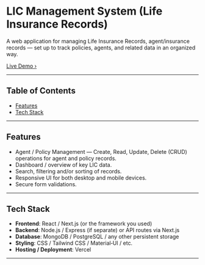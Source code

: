 <!-- # Welcome to your LIC-Agent-Dairy project

## Project info

**URL**: https://lovable.dev/projects/315d1141-1177-45ce-91ac-a3796c1f65fa

## How can I edit this code?

There are several ways of editing your application.

**Use Lovable**

Simply visit the [Lovable Project](https://lovable.dev/projects/315d1141-1177-45ce-91ac-a3796c1f65fa) and start prompting.

Changes made via Lovable will be committed automatically to this repo.

**Use your preferred IDE**

If you want to work locally using your own IDE, you can clone this repo and push changes. Pushed changes will also be reflected in Lovable.

The only requirement is having Node.js & npm installed - [install with nvm](https://github.com/nvm-sh/nvm#installing-and-updating)

Follow these steps:

```sh
# Step 1: Clone the repository using the project's Git URL.
git clone <YOUR_GIT_URL>

# Step 2: Navigate to the project directory.
cd <YOUR_PROJECT_NAME>

# Step 3: Install the necessary dependencies.
npm i

# Step 4: Start the development server with auto-reloading and an instant preview.
npm run dev
```
**Deploy on dev with Github pages : SP**
```sh
# Step 1: checkout the deploying branch.
git checkout dev-deploy

# Step 2: Get the changes.
git pull origin dev-deploy

# Step 3: Create build for deploy.
npm run build:dev

# Step 4: Deploy this branch.
npm run deploy:dev
```

**Edit a file directly in GitHub**

- Navigate to the desired file(s).
- Click the "Edit" button (pencil icon) at the top right of the file view.
- Make your changes and commit the changes.

**Use GitHub Codespaces**

- Navigate to the main page of your repository.
- Click on the "Code" button (green button) near the top right.
- Select the "Codespaces" tab.
- Click on "New codespace" to launch a new Codespace environment.
- Edit files directly within the Codespace and commit and push your changes once you're done.

## What technologies are used for this project?

This project is built with:

- Vite
- TypeScript
- React
- shadcn-ui
- Tailwind CSS

## How can I deploy this project?

Simply open [Lovable](https://lovable.dev/projects/315d1141-1177-45ce-91ac-a3796c1f65fa) and click on Share -> Publish.

## Can I connect a custom domain to my Lovable project?

Yes, you can!

To connect a domain, navigate to Project > Settings > Domains and click Connect Domain.

Read more here: [Setting up a custom domain](https://docs.lovable.dev/tips-tricks/custom-domain#step-by-step-guide) -->




<!-- ---------------------------- writen by sp ------------------------------------------------------- -->

# LIC Management System (Life Insurance Records)

A web application for managing Life Insurance Records, agent/insurance records — set up to track policies, agents, and related data in an organized way.

[Live Demo ›](https://lic-agent-dairy.vercel.app/)

---

## Table of Contents

- [Features](#features)  
- [Tech Stack](#tech-stack)  

---

## Features

- Agent / Policy Management — Create, Read, Update, Delete (CRUD) operations for agent and policy records.  
- Dashboard / overview of key LIC data.  
- Search, filtering and/or sorting of records.  
- Responsive UI for both desktop and mobile devices.  
- Secure form validations.  

---

## Tech Stack


- **Frontend**: React / Next.js (or the framework you used)  
- **Backend**: Node.js / Express (if separate) or API routes via Next.js  
- **Database**: MongoDB / PostgreSQL / any other persistent storage  
- **Styling**: CSS / Tailwind CSS / Material‐UI / etc.  
- **Hosting / Deployment**: Vercel  

---
